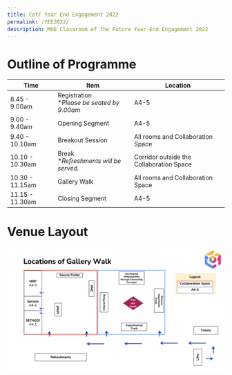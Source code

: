 ```yaml
---
title: CotF Year End Engagement 2022
permalink: /YEE2022/
description: MOE Classroom of the Future Year-End Engagement 2022
---
```

# Outline of Programme


| Time | Item | Location |
| -------- | -------- | -------- |
|8.45 - 9.00am|Registration <br>**Please be seated by 9.00am*| A4-5|
|9.00 - 9.40am|Opening Segment| A4-5|
|9.40 - 10.10am|Breakout Session|All rooms and Collaboration Space|
|10.10 - 10.30am|Break <br>**Refreshments will be served.*|Corridor outside the Collaboration Space|
|10.30 - 11.15am|Gallery Walk|All rooms and Collaboration Space|
|11.15 - 11.30am|Closing Segment|A4-5|
# Venue Layout
![CotF YEE 2022 Venue Layout](/images/CotFYEEvenuelayout.png)